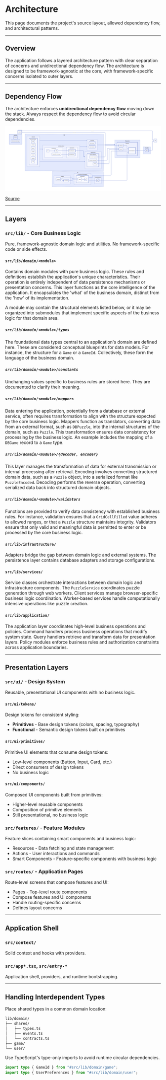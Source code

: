 # Architecture

This page documents the project's source layout, allowed dependency flow, and architectural patterns.

---

## Overview

The application follows a layered architecture pattern with clear separation of concerns and unidirectional dependency flow.
The architecture is designed to be framework-agnostic at the core, with framework-specific concerns isolated to outer layers.

---

## Dependency Flow

The architecture enforces **unidirectional dependency flow** moving down the stack.
Always respect the dependency flow to avoid circular dependencies.

![Architecture Diagram](./diagrams/.output/architecture-layers.svg)

[Source](./diagrams/architecture-layers.d2)

---

## Layers

### `src/lib/` - Core Business Logic

Pure, framework-agnostic domain logic and utilities.
No framework-specific code or side effects.

#### `src/lib/domain/<module>`

Contains domain modules with pure business logic.
These rules and definitions establish the application's unique characteristics.
Their operation is entirely independent of data persistence mechanisms or presentation concerns.
This layer functions as the core intelligence of the application.
It encapsulates the 'what' of the business domain, distinct from the 'how' of its implementation.

A module may contain the structural elements listed below, or it may be organized into submodules that implement specific aspects of the business logic for that domain area.

##### `src/lib/domain/<module>/types`

The foundational data types central to an application's domain are defined here.
These are considered conceptual blueprints for data models.
For instance, the structure for a `Game` or a `GameId`.
Collectively, these form the language of the business domain.

##### `src/lib/domain/<module>/constants`

Unchanging values specific to business rules are stored here.
They are documented to clarify their meaning.

##### `src/lib/domain/<module>/mappers`

Data entering the application, potentially from a database or external service, often requires transformation to align with the structure expected by the core business logic.
Mappers function as translators, converting data from an external format, such as `DBPuzzle`, into the internal structures of the domain, such as `Puzzle`.
This transformation ensures data consistency for processing by the business logic.
An example includes the mapping of a `DBGame` record to a `Game` type.

##### `src/lib/domain/<module>/{decoder, encoder}`

This layer manages the transformation of data for external transmission or internal processing after retrieval.
Encoding involves converting structured domain data, such as a `Puzzle` object, into a serialized format like `PuzzleEncoded`.
Decoding performs the reverse operation, converting serialized data back into structured domain objects.

##### `src/lib/domain/<module>/validators`

Functions are provided to verify data consistency with established business rules.
For instance, validation ensures that a `GridCellFilled` value adheres to allowed ranges, or that a `Puzzle` structure maintains integrity.
Validators ensure that only valid and meaningful data is permitted to enter or be processed by the core business logic.

#### `src/lib/infrastructure/`

Adapters bridge the gap between domain logic and external systems.
The persistence layer contains database adapters and storage configurations.

#### `src/lib/services/`

Service classes orchestrate interactions between domain logic and infrastructure components.
The `PuzzleService` coordinates puzzle generation through web workers.
Client services manage browser-specific business logic coordination.
Worker-based services handle computationally intensive operations like puzzle creation.

#### `src/lib/application/`

The application layer coordinates high-level business operations and policies.
Command handlers process business operations that modify system state.
Query handlers retrieve and transform data for presentation layers.
Policy modules enforce business rules and authorization constraints across application boundaries.

---

## Presentation Layers

### `src/ui/` - Design System

Reusable, presentational UI components with no business logic.

#### `src/ui/tokens/`

Design tokens for consistent styling:

- **Primitives** - Base design tokens (colors, spacing, typography)
- **Functional** - Semantic design tokens built on primitives

#### `src/ui/primitives/`

Primitive UI elements that consume design tokens:

- Low-level components (Button, Input, Card, etc.)
- Direct consumers of design tokens
- No business logic

#### `src/ui/components/`

Composed UI components built from primitives:

- Higher-level reusable components
- Composition of primitive elements
- Still presentational, no business logic

### `src/features/` - Feature Modules

Feature slices containing smart components and business logic:

- Resources - Data fetching and state management
- Actions - User interactions and commands
- Smart Components - Feature-specific components with business logic

### `src/routes/` - Application Pages

Route-level screens that compose features and UI:

- Pages - Top-level route components
- Compose features and UI components
- Handle routing-specific concerns
- Defines layout concerns

---

## Application Shell

### `src/context/`

Solid context and hooks with providers.

### `src/app*.tsx`, `src/entry-*`

Application shell, providers, and runtime bootstrapping.

---

## Handling Interdependent Types

Place shared types in a common domain location:

```
lib/domain/
├── shared/
│   ├── types.ts
│   ├── events.ts
│   └── contracts.ts
├── game/
└── user/
```

Use TypeScript's type-only imports to avoid runtime circular dependencies.

```typescript
import type { GameId } from "#src/lib/domain/game";
import type { UserPreferences } from "#src/lib/domain/user";
```
